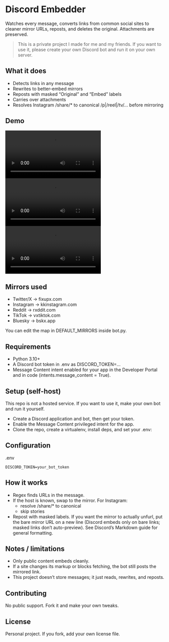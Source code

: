 # Discord Embedder

Watches every message, converts links from common social sites to cleaner mirror URLs, reposts, and deletes the original. Attachments are preserved.

> This is a private project I made for me and my friends. If you want to use it, please create your own Discord bot and run it on your own server.

## What it does

* Detects links in any message
* Rewrites to better-embed mirrors
* Reposts with masked “Original” and “Embed” labels
* Carries over attachments
* Resolves Instagram /share/* to canonical /p|/reel|/tv/... before mirroring

## Demo
![Bot replacing pt1](docs/assets/InstaPost.mp4)
![Bot replacing pt2](docs/assets/InstaVideo.mp4)
![Bot replacing pt3](docs/assets/RedditPost.mp4)

## Mirrors used

* Twitter/X → fixupx.com
* Instagram → kkinstagram.com
* Reddit → rxddit.com
* TikTok → vxtiktok.com
* Bluesky → bskx.app

You can edit the map in DEFAULT_MIRRORS inside bot.py.

## Requirements
* Python 3.10+
* A Discord bot token in .env as DISCORD_TOKEN=...
* Message Content intent enabled for your app in the Developer Portal and in code (intents.message_content = True). 

## Setup (self-host)

This repo is not a hosted service. If you want to use it, make your own bot and run it yourself.

* Create a Discord application and bot, then get your token. 
* Enable the Message Content privileged intent for the app. 
* Clone the repo, create a virtualenv, install deps, and set your .env:

## Configuration
.env
```
DISCORD_TOKEN=your_bot_token
```

## How it works

* Regex finds URLs in the message.
* If the host is known, swap to the mirror. For Instagram: 
  * resolve /share/* to canonical
  * skip stories
* Repost with masked labels. If you want the mirror to actually unfurl, put the bare mirror URL on a new line (Discord embeds only on bare links; masked links don’t auto-preview). See Discord’s Markdown guide for general formatting.

## Notes / limitations
* Only public content embeds cleanly.
* If a site changes its markup or blocks fetching, the bot still posts the mirrored link.
* This project doesn’t store messages; it just reads, rewrites, and reposts.

## Contributing
No public support. Fork it and make your own tweaks.

## License
Personal project. If you fork, add your own license file.
